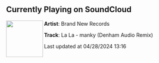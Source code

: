 ## Currently Playing on SoundCloud

[<img align="left" width="100" src="https://i1.sndcdn.com/artworks-ymj2ADybuQqY1A7V-WkSg6g-t500x500.jpg">](https://soundcloud.com/brandnewrecords/la-la-manky-denham-audio-1)

**Artist**: Brand New Records 

**Track**: La La - manky (Denham Audio Remix)

Last updated at 04/28/2024 13:16
